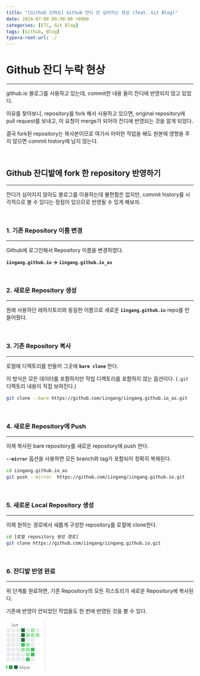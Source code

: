 ```yaml
---
title: "[Github 깃허브] Github 잔디 안 심어지는 현상 (feat. Git Blog)"
date: 2024-07-08 09:30:00 +0900
categories: [ETC, Git Blog]
tags: [Github, Blog]
typora-root-url: ./
---
```




# **Github 잔디 누락 현상**

---

github.io 블로그를 사용하고 있는데,  commit한 내용 들이 잔디에 반영되지 않고 있었다.

이유를 찾아보니, repository를 fork 해서 사용하고 있으면, original repository에 pull request를 보내고, 이 요청이 merge가 되어야 잔디에 반영되는 것을 알게 되었다.

결국 fork된 repository는 복사본이므로 여기서 어떠한 작업을 해도 원본에 영향을 주지 않으면 commit history에 남지 않는다. 

<br/>

## **Github 잔디밭에 fork 한 repository 반영하기**

---

잔디가 심어지지 않아도 블로그를 이용하는데 불편함은 없지만, commit history를 시각적으로 볼 수 있다는 장점이 있으므로 반영될 수 있게 해보자.

<br/>

### **1. 기존 Repository 이름 변경**

---

Github에 로그인해서 Repository 이름을 변경하였다.

**`iingang.github.io` -> `iingang.github.io_as`** 





<br/>

### **2. 새로운 Repository 생성**

---

원래 사용하던 레파지토리와 동일한 이름으로 새로운 **`iingang.github.io`** repo를 만들어줬다. 



<br/>

### **3. 기존 Repository 복사**

---

로컬에 디렉토리를 만들어 그곳에 **`bare clone`** 한다.

이 방식은 모든 데이터를 포함하지만 작업 디렉토리를 포함하지 않는 옵션이다. (`.git` 디렉토리 내용이 직접 보여진다.)

```bash
git clone --bare https://github.com/iingang/iingang.github.io_as.git
```



<br/>

### **4. 새로운 Repository에 Push**

---

이제 복사된 bare repository를 새로운 repository에 push 한다.

**`--mirror`** 옵션을 사용하면 모든 branch와 tag가 포함되어 정확히 복제된다.

```bash
cd iingang.github.io_as
git push --mirror  https://github.com/iingang/iingang.github.io.git
```



<br/>

### **5. 새로운 Local Repository 생성**

---

이제 원하는 경로에서 새롭게 구성한 repository를 로컬에 clone한다.

```bash
cd [로컬 repository 생성 경로]
git clone https://github.com/iingang/iingang.github.io.git
```





<br/>

### **6. 잔디밭 반영 완료**

---

위 단계를 완료하면, 기존 Repository의 모든 히스토리가 새로운 Repository에 복사된다.

기존에 반영이 안되었던 작업들도 한 번에 반영된 것을 볼 수 있다.

![image-20240708113517683](/../assets/img/posts/2024-07-08-github-fork-repository-grass/image-20240708113517683.png) 



<br/>
